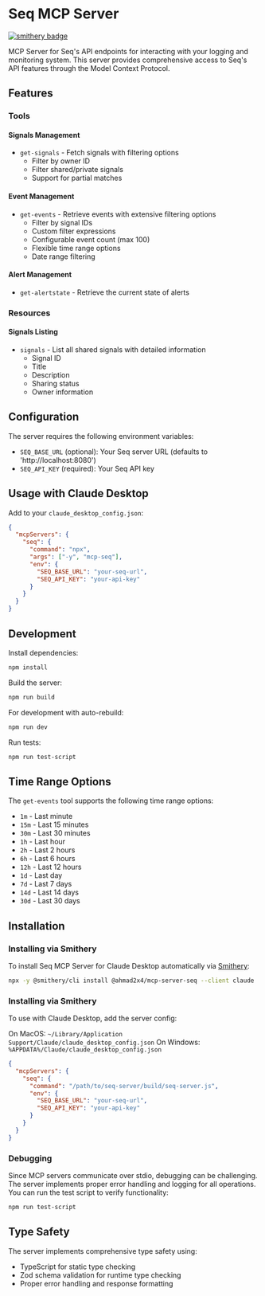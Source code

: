 # Seq MCP Server

[![smithery badge](https://smithery.ai/badge/@ahmad2x4/mcp-server-seq)](https://smithery.ai/server/@ahmad2x4/mcp-server-seq)

MCP Server for Seq's API endpoints for interacting with your logging and monitoring system. This server provides comprehensive access to Seq's API features through the Model Context Protocol.

## Features

### Tools

#### Signals Management
- `get-signals` - Fetch signals with filtering options
  - Filter by owner ID
  - Filter shared/private signals
  - Support for partial matches

#### Event Management
- `get-events` - Retrieve events with extensive filtering options
  - Filter by signal IDs
  - Custom filter expressions
  - Configurable event count (max 100)
  - Flexible time range options
  - Date range filtering

#### Alert Management
- `get-alertstate` - Retrieve the current state of alerts

### Resources

#### Signals Listing
- `signals` - List all shared signals with detailed information
  - Signal ID
  - Title
  - Description
  - Sharing status
  - Owner information

## Configuration

The server requires the following environment variables:

- `SEQ_BASE_URL` (optional): Your Seq server URL (defaults to 'http://localhost:8080')
- `SEQ_API_KEY` (required): Your Seq API key

## Usage with Claude Desktop

Add to your `claude_desktop_config.json`:

```json
{
  "mcpServers": {
    "seq": {
      "command": "npx",
      "args": ["-y", "mcp-seq"],
      "env": {
        "SEQ_BASE_URL": "your-seq-url",
        "SEQ_API_KEY": "your-api-key"
      }
    }
  }
}
```

## Development

Install dependencies:
```bash
npm install
```

Build the server:
```bash
npm run build
```

For development with auto-rebuild:
```bash
npm run dev
```

Run tests:
```bash
npm run test-script
```

## Time Range Options

The `get-events` tool supports the following time range options:
- `1m` - Last minute
- `15m` - Last 15 minutes
- `30m` - Last 30 minutes
- `1h` - Last hour
- `2h` - Last 2 hours
- `6h` - Last 6 hours
- `12h` - Last 12 hours
- `1d` - Last day
- `7d` - Last 7 days
- `14d` - Last 14 days
- `30d` - Last 30 days

## Installation

### Installing via Smithery

To install Seq MCP Server for Claude Desktop automatically via [Smithery](https://smithery.ai/server/@ahmad2x4/mcp-server-seq):

```bash
npx -y @smithery/cli install @ahmad2x4/mcp-server-seq --client claude
```

### Installing via Smithery

To use with Claude Desktop, add the server config:

On MacOS: `~/Library/Application Support/Claude/claude_desktop_config.json`
On Windows: `%APPDATA%/Claude/claude_desktop_config.json`

```json
{
  "mcpServers": {
    "seq": {
      "command": "/path/to/seq-server/build/seq-server.js",
      "env": {
        "SEQ_BASE_URL": "your-seq-url",
        "SEQ_API_KEY": "your-api-key"
      }
    }
  }
}
```

### Debugging

Since MCP servers communicate over stdio, debugging can be challenging. The server implements proper error handling and logging for all operations. You can run the test script to verify functionality:

```bash
npm run test-script
```

## Type Safety

The server implements comprehensive type safety using:
- TypeScript for static type checking
- Zod schema validation for runtime type checking
- Proper error handling and response formatting
